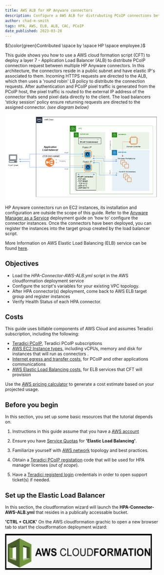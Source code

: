 ```yaml
---
title: AWS ALB for HP Anyware connectors
description: Configure a AWS ALB for distrubuting PCoIP connections between multiple HP Anyware connectors
author: chad-m-smith
tags: HPA, AWS, ELB, ALB, CAC, PCoIP
date_published: 2023-03-28
---
```


${\color{green}Contributed \space by \space HP \space employee.}$

This guide shows you how to use a AWS cloud formation script (CFT) to deploy a layer 7 - Application Load Balancer (ALB) to distribute PCoIP connection request between multiple HP Anyware connectors. In this architecture, the connectors reside in a public subnet and have elastic IP's associated to them. Incoming HTTPS requests are directed to the ALB, which then uses a 'round robin' LB policy to distribute the connection requests. After authentication and PCoIP pixel traffic is generated from the PCoIP host, the pixel traffic is routed to the external IP address of the connector thats send pixel data directly to the client. The load balancers ‘sticky session’ policy ensure returning requests are directed to the assigned connector. *(see diagram below)*

![image](https://github.com/ChadSmithTeradici/HPA-Connector-AWS-ALB/blob/main/images/AWS-ALB-topology.png)
 
HP Anyware connectors run on EC2 instances, its installation and configuration are outside the scope of this guide. Refer to the [Anyware Manager as a Service]( https://www.teradici.com/web-help/cas_manager_as_a_service/?_ga=2.105362883.1952229980.1680021434-1440526573.1672767407) deployment guide on ‘how to’ configure the connector instances. Once the connectors have been deployed, you can register the instances into the target group created by the load balancer script. 

More Information on AWS Elastic Load Balancing (ELB) service can be found [here](https://aws.amazon.com/elasticloadbalancing/).

## Objectives

+ Load the *HPA-Connector-AWS-ALB.yml* script in the AWS cloudformation deployment service
+ Configure the script's variables for your existing VPC topology.
+ After HPA connector(s) deployment, come back to AWS ELB target group and register instances
+ Verify Health Status of each HPA connector.

## Costs

This guide uses billable components of AWS Cloud and assumes Teradici subscription, including the following:

+   [Teradici PCoIP](https://connect.teradici.com/contact-us), Teradici PCoIP subscriptions
+   [AWS EC2 Instance types](https://aws.amazon.com/ec2/instance-types/), including vCPUs, memory and disk for instances that will run as connectors .
+   [Internet egress and transfer costs](https://aws.amazon.com/blogs/architecture/overview-of-data-transfer-costs-for-common-architectures/), for PCoIP and other applications communications
+   [AWS Elastic Load Balancing costs](https://aws.amazon.com/elasticloadbalancing/pricing/), for ELB services that CFT will provision

Use the [AWS pricing calculator](https://calculator.aws/#/) to generate a cost estimate based on your projected usage.

## Before you begin

In this section, you set up some basic resources that the tutorial depends on.

1. Instructions in this guide assume that you have a [AWS account](https://aws.amazon.com/free/) 

1. Ensure you have [Service Quotas](https://console.aws.amazon.com/servicequotas) for **'Elastic Load Balancing'**.

1. Familiarize yourself with [AWS network](https://docs.aws.amazon.com/vpc/latest/userguide/VPC_Networking.html) topology and best practices.

1. Obtain a [Teradici PCoIP registation](https://connect.teradici.com/contact-us) code that will be used for HPA manager licenses (*out of scope*).

1. Have a [Teradici registerd login](https://help.teradici.com/s/login/SelfRegister) credentials in order to open support ticket(s) if needed. 

## Set up the Elastic Load Balancer

In this section, the cloudformation wizard will launch the **HPA-Connector-AWS-ALB.yml** that resides in a publically accessable bucket.

**'CTRL + CLICK'** On the AWS cloudformation grachic to open a new browser tab to start the cloudformation deployment wizard:

[![name](https://github.com/ChadSmithTeradici/HPA-Connector-AWS-ALB/blob/main/images/CFT-Button.png?raw=true)](https://console.aws.amazon.com/cloudformation/home?#/stacks/quickcreate?templateURL=https://hpagpicbucket4scripts.s3.us-west-2.amazonaws.com/HPA-Connector-AWS-ALB.yml)


